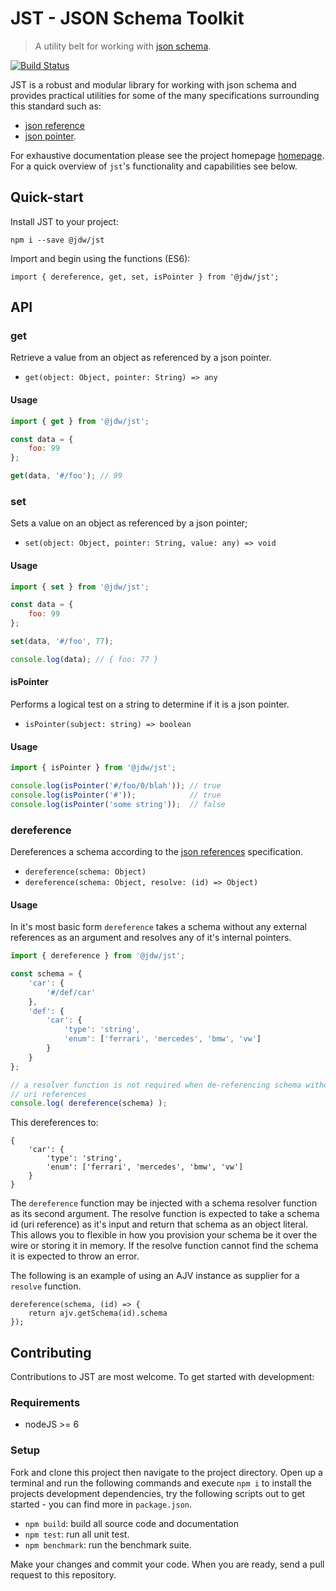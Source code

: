 JST - JSON Schema Toolkit
===

> A utility belt for working with [json schema](http://json-schema.org/).

[![Build Status](https://travis-ci.org/jdwije/jst.svg?branch=master)](https://travis-ci.org/jdwije/jst)

JST is a robust and modular library for working with json schema and provides
practical utilities for some of the many specifications surrounding this
standard such as:

- [json reference](https://tools.ietf.org/html/draft-pbryan-zyp-json-ref-03)
- [json pointer](https://tools.ietf.org/html/rfc6901).

For exhaustive documentation please see the project
homepage [homepage](http://www.jwije.com/jst/). For a quick overview of `jst`'s
functionality and capabilities see below.

## Quick-start

Install JST to your project:
```
npm i --save @jdw/jst
```

Import and begin using the functions (ES6):
```
import { dereference, get, set, isPointer } from '@jdw/jst';
```

## API

### get

Retrieve a value from an object as referenced by a json pointer.

* `get(object: Object, pointer: String) => any`

#### Usage

```javascript
import { get } from '@jdw/jst';

const data = {
    foo: 99
};

get(data, '#/foo'); // 99
```

### set

Sets a value on an object as referenced by a json pointer;

* `set(object: Object, pointer: String, value: any) => void`

#### Usage

```javascript
import { set } from '@jdw/jst';

const data = {
    foo: 99
};

set(data, '#/foo', 77); 

console.log(data); // { foo: 77 }
```

#### isPointer

Performs a logical test on a string to determine if it is a json pointer.

* `isPointer(subject: string) => boolean`

#### Usage

```javascript
import { isPointer } from '@jdw/jst';

console.log(isPointer('#/foo/0/blah')); // true
console.log(isPointer('#'));            // true
console.log(isPointer('some string'));  // false
```

### dereference

Dereferences a schema according to the [json references](https://tools.ietf.org/html/draft-pbryan-zyp-json-ref-03) specification.

* `dereference(schema: Object)`
* `dereference(schema: Object, resolve: (id) => Object)`

#### Usage

In it's most basic form `dereference` takes a schema without any external
references as an argument and resolves any of it's internal pointers.

```javascript
import { dereference } from '@jdw/jst';

const schema = {
    'car': {
        '#/def/car'
    },
    'def': {
        'car': {
            'type': 'string',
            'enum': ['ferrari', 'mercedes', 'bmw', 'vw']
        }
    }
};

// a resolver function is not required when de-referencing schema without external
// uri references
console.log( dereference(schema) );
```

This dereferences to:

```
{
    'car': {
        'type': 'string',
        'enum': ['ferrari', 'mercedes', 'bmw', 'vw']
    }
}
```

The `dereference` function may be injected with a schema resolver function as
its second argument. The resolve function is expected to take a schema id (uri
reference) as it's input and return that schema as an object literal. This
allows you to flexible in how you provision your schema be it over the wire or
storing it in memory. If the resolve function cannot find the schema it is
expected to throw an error.

The following is an example of using an AJV instance as supplier for a `resolve`
function.

```
dereference(schema, (id) => {
    return ajv.getSchema(id).schema
});
```

## Contributing

Contributions to JST are most welcome. To get started with development:

### Requirements

- nodeJS >= 6

### Setup

Fork and clone this project then navigate to the project directory. Open up a
terminal and run the following commands and execute `npm i` to install the
projects development dependencies, try the following scripts out to get started -
you can find more in `package.json`.

- `npm build`: build all source code and documentation
- `npm test`: run all unit test.
- `npm benchmark`: run the benchmark suite.

Make your changes and commit your code. When you are ready, send a pull request
to this repository.



